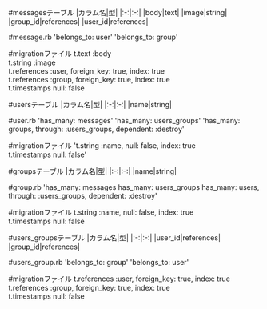 #messagesテーブル
|カラム名|型|
|:-:|:-:|
|body|text|
|image|string|
|group_id|references|
|user_id|references|

#message.rb
'belongs_to: user'
'belongs_to: group'

#migrationファイル
 t.text   :body  
 t.string :image  
 t.references :user, foreign_key: true, index: true  
 t.references :group, foreign_key: true, index: true  
 t.timestamps null: false



#usersテーブル
|カラム名|型|
|:-:|:-:|
|name|string|

#user.rb
'has_many: messages'
'has_many: users_groups'
'has_many: groups, through: :users_groups, dependent: :destroy'

#migrationファイル
't.string :name, null: false, index: true  
 t.timestamps null: false'



#groupsテーブル
|カラム名|型|
|:-:|:-:|
|name|string|

#group.rb
'has_many: messages
 has_many: users_groups
 has_many: users, through: :users_groups, dependent: :destroy'

#migrationファイル
 t.string :name, null: false, index: true  
 t.timestamps null: false



#users_groupsテーブル
|カラム名|型|
|:-:|:-:|
|user_id|references|
|group_id|references|

#users_group.rb
'belongs_to: group'
'belongs_to: user'

#migrationファイル
t.references :user, foreign_key: true, index: true  
t.references :group, foreign_key: true, index: true  
t.timestamps null: false